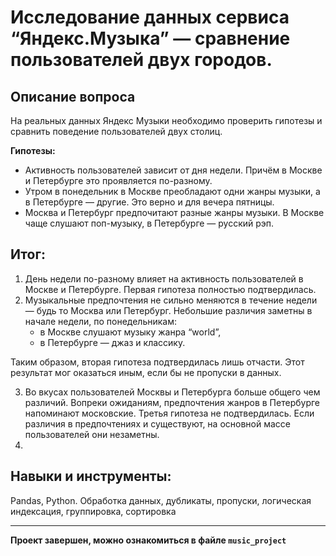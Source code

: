 # Исследование данных сервиса “Яндекс.Музыка” — сравнение пользователей двух городов.

## Описание вопроса

На реальных данных Яндекс Музыки необходимо проверить гипотезы и сравнить поведение пользователей двух столиц.

**Гипотезы:**
- Активность пользователей зависит от дня недели. Причём в Москве и Петербурге это проявляется по-разному.
- Утром в понедельник в Москве преобладают одни жанры музыки, а в Петербурге — другие. Это верно и для вечера пятницы.
- Москва и Петербург предпочитают разные жанры музыки. В Москве чаще слушают поп-музыку, в Петербурге — русский рэп.

## Итог:
1. День недели по-разному влияет на активность пользователей в Москве и Петербурге. Первая гипотеза полностью подтвердилась.
2. Музыкальные предпочтения не сильно меняются в течение недели — будь то Москва или Петербург. Небольшие различия заметны в начале недели, по понедельникам:
    * в Москве слушают музыку жанра “world”,
    * в Петербурге — джаз и классику.
    
Таким образом, вторая гипотеза подтвердилась лишь отчасти. Этот результат мог оказаться иным, если бы не пропуски в данных.

3. Во вкусах пользователей Москвы и Петербурга больше общего чем различий. Вопреки ожиданиям, предпочтения жанров в Петербурге напоминают московские. Третья гипотеза не подтвердилась. Если различия в предпочтениях и существуют, на основной массе пользователей они незаметны.
4. 
## Навыки и инструменты:
Pandas, Python.
Обработка данных, дубликаты, пропуски, логическая индексация, группировка, сортировка

---
**Проект завершен, можно ознакомиться в файле `music_project`**
